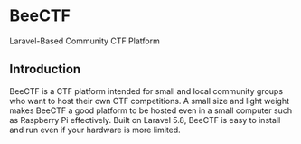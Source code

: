 # BeeCTF
Laravel-Based Community CTF Platform

## Introduction
BeeCTF is a CTF platform intended for small and local community groups who want to host their own CTF competitions. A small size and light weight makes BeeCTF a good platform to be hosted even in a small computer such as Raspberry Pi effectively. Built on Laravel 5.8, BeeCTF is easy to install and run even if your hardware is more limited. 

